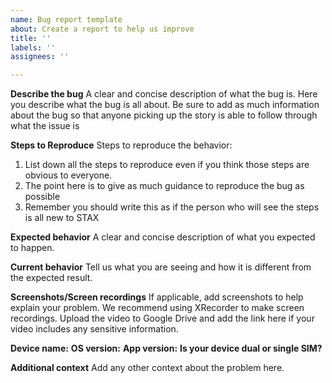 ```yaml
---
name: Bug report template
about: Create a report to help us improve
title: ''
labels: ''
assignees: ''

---
```


**Describe the bug**
A clear and concise description of what the bug is. Here you describe what the bug is all about. Be sure to add as much information about the bug so that anyone picking up the story is able to follow through what the issue is

**Steps to Reproduce**
Steps to reproduce the behavior:
1. List down all the steps to reproduce even if you think those steps are obvious to everyone. 
2. The point here is to give as much guidance to reproduce the bug as possible
3. Remember you should write this as if the person who will see the steps is all new to STAX

**Expected behavior**
A clear and concise description of what you expected to happen.

**Current behavior**
Tell us what you are seeing and how it is different from the expected result.

**Screenshots/Screen recordings**
If applicable, add screenshots to help explain your problem. We recommend using XRecorder to make screen recordings. Upload the video to Google Drive and add the link here if your video includes any sensitive information.

**Device name:** 
**OS version:** 
**App version:** 
**Is your device dual or single SIM?**

**Additional context**
Add any other context about the problem here.
